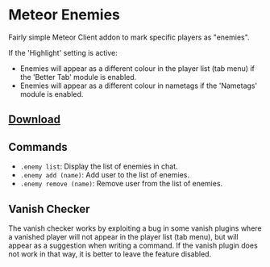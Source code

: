 # Meteor Enemies

Fairly simple Meteor Client addon to mark specific players as "enemies".

If the 'Highlight' setting is active:
- Enemies will appear as a different colour in the player list (tab menu) if the 'Better Tab' module is enabled.
- Enemies will appear as a different colour in nametags if the 'Nametags' module is enabled.

## [Download](https://github.com/RacoonDog/MeteorEnemies/releases/tag/snapshot)

## Commands

- `.enemy list`: Display the list of enemies in chat.
- `.enemy add (name)`: Add user to the list of enemies.
- `.enemy remove (name)`: Remove user from the list of enemies.

## Vanish Checker

The vanish checker works by exploiting a bug in some vanish plugins where a vanished player will not appear in the player list (tab menu), but will appear as a suggestion when writing a command.
If the vanish plugin does not work in that way, it is better to leave the feature disabled.

